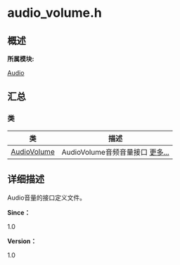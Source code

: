 # audio_volume.h


## **概述**

**所属模块:**

[Audio](_audio.md)


## **汇总**


### 类

  | 类 | 描述 | 
| -------- | -------- |
| [AudioVolume](_audio_volume.md) | AudioVolume音频音量接口&nbsp;[更多...](_audio_volume.md) | 


## **详细描述**

Audio音量的接口定义文件。

**Since：**

1.0

**Version：**

1.0
